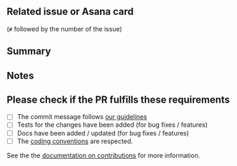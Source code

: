## Related issue or Asana card

(`#` followed by the number of the issue)

## Summary

## Notes

## Please check if the PR fulfills these requirements

- [ ] The commit message follows [our guidelines](https://github.com/owkin/tech-team/blob/main/CONTRIBUTING.md#commit-message)
- [ ] Tests for the changes have been added (for bug fixes / features)
- [ ] Docs have been added / updated (for bug fixes / features)
- [ ] The [coding conventions](https://github.com/owkin/tech-team/blob/main/CONTRIBUTING.md#coding-guidelines) are respected.

See the the [documentation on contributions](https://github.com/owkin/tech-team/blob/main/CONTRIBUTING.md#contributing-to-owkins-software) for more information.
